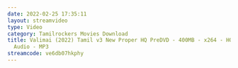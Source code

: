 ```yaml
---
date: 2022-02-25 17:35:11
layout: streamvideo
type: Video
category: Tamilrockers Movies Download
title: Valimai (2022) Tamil v3 New Proper HQ PreDVD - 400MB - x264 - HQ Clean
  Audio - MP3
streamcode: ve6db07hkphy
---
```

